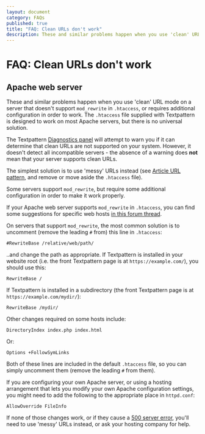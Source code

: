 ```yaml
---
layout: document
category: FAQs
published: true
title: "FAQ: Clean URLs don't work"
description: These and similar problems happen when you use 'clean' URL mode on a server that doesn't support mod_rewrite in .htaccess.
---
```


# FAQ: Clean URLs don't work

## Apache web server

These and similar problems happen when you use 'clean' URL mode on a server that doesn't support `mod_rewrite` in `.htaccess`, or requires additional configuration in order to work. The `.htaccess` file supplied with Textpattern is designed to work on most Apache servers, but there is no universal solution.

The Textpattern [Diagnostics panel](https://docs.textpattern.io/administration/diagnostics-panel) will attempt to warn you if it can determine that clean URLs are not supported on your system. However, it doesn't detect all incompatible servers - the absence of a warning does **not** mean that your server supports clean URLs.

The simplest solution is to use 'messy' URLs instead (see [Article URL pattern](https://docs.textpattern.io/administration/preferences-panel#article-url-pattern), and remove or move aside the `.htaccess` file).

Some servers support `mod_rewrite`, but require some additional configuration in order to make it work properly.

If your Apache web server supports `mod_rewrite` in `.htaccess`, you can find some suggestions for specific web hosts [in this forum thread](https://forum.textpattern.io/viewtopic.php?id=7702).

On servers that support `mod_rewrite`, the most common solution is to uncomment (remove the leading `#` from) this line in `.htaccess`:

~~~ apacheconf
#RewriteBase /relative/web/path/
~~~

..and change the path as appropriate. If Textpattern is installed in your website root (i.e. the front Textpattern page is at `https://example.com/`), you should use this:

~~~ apacheconf
RewriteBase /
~~~

If Textpattern is installed in a subdirectory (the front Textpattern page is at `https://example.com/mydir/`):

~~~ apacheconf
RewriteBase /mydir/
~~~

Other changes required on some hosts include:

~~~ apacheconf
DirectoryIndex index.php index.html
~~~

Or:

~~~ apacheconf
Options +FollowSymLinks
~~~

Both of these lines are included in the default `.htaccess` file, so you can simply uncomment them (remove the leading `#` from them).

If you are configuring your own Apache server, or using a hosting arrangement that lets you modify your own Apache configuration settings, you might need to add the following to the appropriate place in `httpd.conf`:

~~~ apacheconf
AllowOverride FileInfo
~~~

If none of those changes work, or if they cause a [500 server error](https://developer.mozilla.org/en-US/docs/Web/HTTP/Status/500), you'll need to use 'messy' URLs instead, or ask your hosting company for help.
